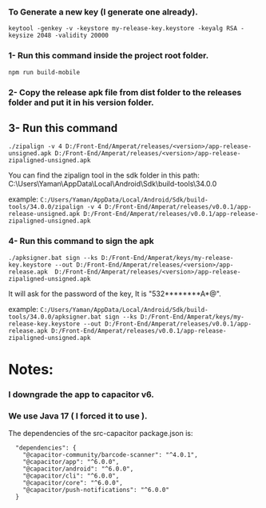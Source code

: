 ### To Generate a new key (I generate one already).

`keytool -genkey -v -keystore my-release-key.keystore -keyalg RSA -keysize 2048 -validity 20000`

### 1- Run this command inside the project root folder.

`npm run build-mobile`

### 2- Copy the release apk file from dist folder to the releases folder and put it in his version folder.

## 3- Run this command

`./zipalign -v 4 D:/Front-End/Amperat/releases/<version>/app-release-unsigned.apk D:/Front-End/Amperat/releases/<version>/app-release-zipaligned-unsigned.apk`

You can find the zipalign tool in the sdk folder in this path:
C:\Users\Yaman\AppData\Local\Android\Sdk\build-tools\34.0.0

example:
`C:/Users/Yaman/AppData/Local/Android/Sdk/build-tools/34.0.0/zipalign -v 4 D:/Front-End/Amperat/releases/v0.0.1/app-release-unsigned.apk D:/Front-End/Amperat/releases/v0.0.1/app-release-zipaligned-unsigned.apk`

### 4- Run this command to sign the apk

`./apksigner.bat sign --ks D:/Front-End/Amperat/keys/my-release-key.keystore --out D:/Front-End/Amperat/releases/<version>/app-release.apk  D:/Front-End/Amperat/releases/<version>/app-release-zipaligned-unsigned.apk`

It will ask for the password of the key, It is "532**\*\*\*\***A\*@".

example:
`C:/Users/Yaman/AppData/Local/Android/Sdk/build-tools/34.0.0/apksigner.bat sign --ks D:/Front-End/Amperat/keys/my-release-key.keystore --out D:/Front-End/Amperat/releases/v0.0.1/app-release.apk D:/Front-End/Amperat/releases/v0.0.1/app-release-zipaligned-unsigned.apk`

# Notes:

### I downgrade the app to capacitor v6.

### We use Java 17 ( I forced it to use ).

The dependencies of the src-capacitor package.json is:

```
  "dependencies": {
    "@capacitor-community/barcode-scanner": "^4.0.1",
    "@capacitor/app": "^6.0.0",
    "@capacitor/android": "^6.0.0",
    "@capacitor/cli": "^6.0.0",
    "@capacitor/core": "^6.0.0",
    "@capacitor/push-notifications": "^6.0.0"
  }
```
